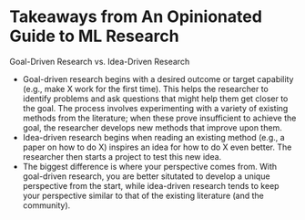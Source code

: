 # Takeaways from An Opinionated Guide to ML Research

Goal-Driven Research vs. Idea-Driven Research

- Goal-driven research begins with a desired outcome or target capability (e.g., make X work for the first time). This helps the researcher to identify problems and ask questions that might help them get closer to the goal. The process involves experimenting with a variety of existing methods from the literature; when these prove insufficient to achieve the goal, the researcher develops new methods that improve upon them.
- Idea-driven research begins when reading an existing method (e.g., a paper on how to do X) inspires an idea for how to do X even better. The researcher then starts a project to test this new idea.
- The biggest difference is where your perspective comes from. With goal-driven research, you are better situtated to develop a unique perspective from the start, while idea-driven research tends to keep your perspective similar to that of the existing literature (and the community).
